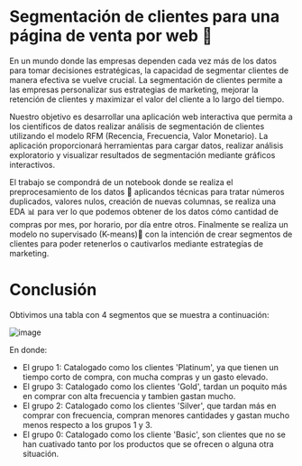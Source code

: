 # Segmentación de clientes para una página de venta por web 🛒

En un mundo donde las empresas dependen cada vez más de los datos para tomar decisiones estratégicas, la capacidad de segmentar clientes de manera efectiva se vuelve crucial. La segmentación de clientes permite a las empresas personalizar sus estrategias de marketing, mejorar la retención de clientes y maximizar el valor del cliente a lo largo del tiempo.

Nuestro objetivo es desarrollar una aplicación web interactiva que permita a los científicos de datos realizar análisis de segmentación de clientes utilizando el modelo RFM (Recencia, Frecuencia, Valor Monetario). La aplicación proporcionará herramientas para cargar datos, realizar análisis exploratorio y visualizar resultados de segmentación mediante gráficos interactivos.

El trabajo se compondrá de un notebook donde se realiza el preprocesamiento de los datos 🧰 aplicandos técnicas para tratar números duplicados, valores nulos, creación de nuevas columnas, se realiza una EDA 📊 para ver lo que podemos obtener de los datos cómo cantidad de compras por mes, por horario, por día entre otros.
Finalmente se realiza un modelo no supervisado (K-means)🤖 con la intención de crear segmentos de clientes para poder retenerlos o cautivarlos mediante estrategías de marketing.

# Conclusión 
Obtivimos una tabla con 4 segmentos que se muestra a continuación:

![image](https://github.com/MaElmoon39/RetailSaviors/assets/132926660/6deffac4-3e43-4af4-af65-896347835822)

En donde:
* El grupo 1: Catalogado como los clientes 'Platinum', ya que tienen un tiempo corto de compra, con mucha compras y un gasto elevado.
* El grupo 3: Catalogado como los clientes 'Gold', tardan un poquito más en comprar con alta frecuencia y tambien gastan mucho.
* El grupo 2: Catalogado como los clientes 'Silver', que tardan más en comprar con frecuencia, compran menores cantidades y gastan mucho menos respecto a los grupos 1 y 3.
* El grupo 0: Catalogado como los cliente 'Basic', son clientes que no se han cuativado tanto por los productos que se ofrecen o alguna otra situación.
